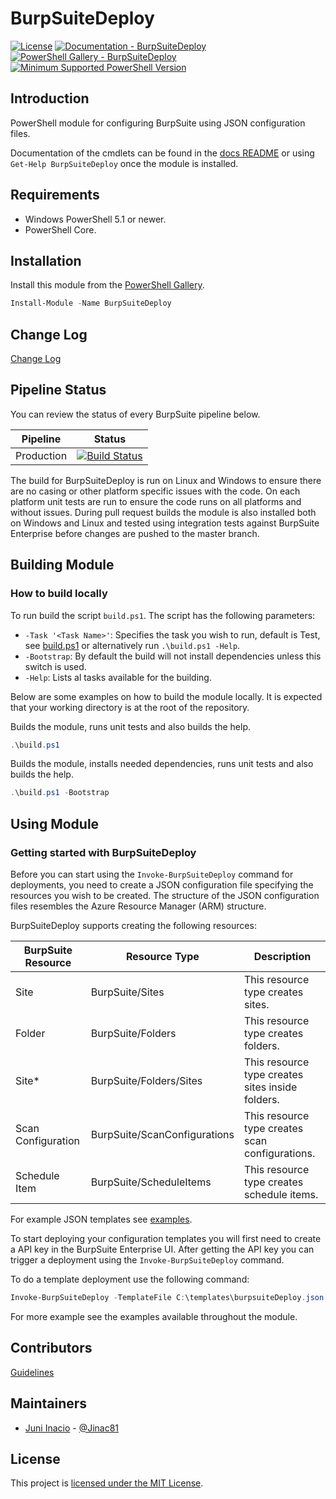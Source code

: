 # BurpSuiteDeploy

[![License](https://img.shields.io/badge/license-MIT-blue.svg)](https://github.com/juniinacio/BurpSuiteDeploy/blob/master/LICENSE)
[![Documentation - BurpSuiteDeploy](https://img.shields.io/badge/Documentation-BurpSuiteDeploy-blue.svg)](https://github.com/juniinacio/BurpSuiteDeploy/blob/master/README.md)
[![PowerShell Gallery - BurpSuiteDeploy](https://img.shields.io/badge/PowerShell%20Gallery-BurpSuiteDeploy-blue.svg)](https://www.powershellgallery.com/packages/BurpSuiteDeploy)
[![Minimum Supported PowerShell Version](https://img.shields.io/badge/PowerShell-5.1-blue.svg)](https://github.com/PowerShell/PowerShell)

## Introduction

PowerShell module for configuring BurpSuite using JSON configuration files.

Documentation of the cmdlets can be found in the [docs README](https://github.com/juniinacio/BurpSuiteDeploy/blob/master/docs/en-US/about_BurpSuiteDeploy.help.md) or using `Get-Help BurpSuiteDeploy` once the module is installed.

## Requirements

- Windows PowerShell 5.1 or newer.
- PowerShell Core.

## Installation

Install this module from the [PowerShell Gallery](https://www.powershellgallery.com/packages/BurpSuiteDeploy).

```PowerShell
Install-Module -Name BurpSuiteDeploy
```

## Change Log

[Change Log](CHANGELOG.md)

## Pipeline Status

You can review the status of every BurpSuite pipeline below.

|         Pipeline                    |             Status           |
|-------------------------------------|------------------------------|
| Production                          | [![Build Status](https://dev.azure.com/juniinacio/BurpSuite/_apis/build/status/BurpSuite?branchName=master)](https://dev.azure.com/juniinacio/BurpSuite/_build/latest?definitionId=13&branchName=master) |

The build for BurpSuiteDeploy is run on Linux and Windows to ensure there are no casing or other platform specific issues with the code. On each platform unit tests are run to ensure the code runs on all platforms and without issues. During pull request builds the module is also installed both on Windows and Linux and tested using integration tests against BurpSuite Enterprise before changes are pushed to the master branch.

## Building Module

### How to build locally

To run build the script `build.ps1`. The script has the following parameters:

* `-Task '<Task Name>'`: Specifies the task you wish to run, default is Test, see [build.ps1](build.ps1) or alternatively run `.\build.ps1 -Help`.
* `-Bootstrap`: By default the build will not install dependencies unless this switch is used.
* `-Help`: Lists al tasks available for the building.

Below are some examples on how to build the module locally. It is expected that your working directory is at the root of the repository.

Builds the module, runs unit tests and also builds the help.
```PowerShell
.\build.ps1
```

Builds the module, installs needed dependencies, runs unit tests and also builds the help.
```PowerShell
.\build.ps1 -Bootstrap
```

## Using Module

### Getting started with BurpSuiteDeploy

Before you can start using the `Invoke-BurpSuiteDeploy` command for deployments, you need to create a JSON configuration file specifying the resources you wish to be created. The structure of the JSON configuration files resembles the Azure Resource Manager (ARM) structure.

BurpSuiteDeploy supports creating the following resources:

|  BurpSuite Resource  |  Resource Type  |  Description |
|----------------------|-----------------|--------------|
|  Site                | BurpSuite/Sites | This resource type creates sites. |
|  Folder              | BurpSuite/Folders | This resource type creates folders. |
|  Site*               | BurpSuite/Folders/Sites | This resource type creates sites inside folders. |
|  Scan Configuration  | BurpSuite/ScanConfigurations | This resource type creates scan configurations. |
|  Schedule Item       | BurpSuite/ScheduleItems | This resource type creates schedule items. |

For example JSON templates see [examples](examples).

To start deploying your configuration templates you will first need to create a API key in the BurpSuite Enterprise UI. After getting the API key you can trigger a deployment using the `Invoke-BurpSuiteDeploy` command.

To do a template deployment use the following command:

```powershell
Invoke-BurpSuiteDeploy -TemplateFile C:\templates\burpsuiteDeploy.json -APIKey 'd0D99S3Strkcdd8oALICjmPtwJuLbFtKX' -Uri "https://burpsuite.example.org"
```

For more example see the examples available throughout the module.

## Contributors

[Guidelines](.github/CONTRIBUTING.md)

## Maintainers

- [Juni Inacio](https://github.com/juniinacio) - [@Jinac81](https://twitter.com/Jinac81)

## License

This project is [licensed under the MIT License](LICENSE).
